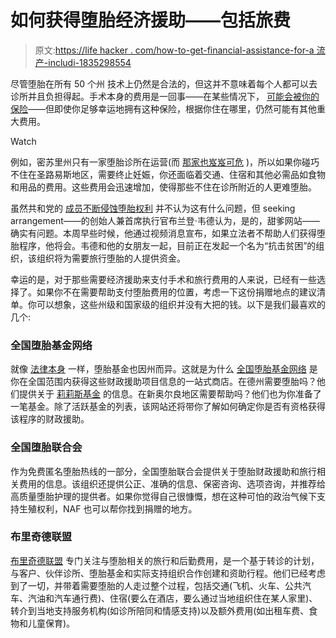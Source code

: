 # 如何获得堕胎经济援助——包括旅费

> 原文:[https://life hacker . com/how-to-get-financial-assistance-for-a 流产-includi-1835298554](https://lifehacker.com/how-to-get-financial-assistance-for-an-abortion-includi-1835298554)

尽管堕胎在所有 50 个州 技术上仍然是合法的，但这并不意味着每个人都可以去诊所并且负担得起。手术本身的费用是一回事——在某些情况下， [可能会被你的保险](https://www.plannedparenthood.org/learn/teens/ask-experts/how-much-does-an-abortion-cost)——但即使你足够幸运地拥有这种保险，根据你住在哪里，仍然可能有其他重大费用。

Watch

例如，密苏里州只有一家堕胎诊所在运营(而 [那家也岌岌可危](https://www.usnews.com/news/us/articles/2019-06-05/hearing-to-consider-fate-of-lone-missouri-abortion-clinic) )，所以如果你碰巧不住在圣路易斯地区，需要终止妊娠，你还面临着交通、住宿和其他必需品如食物和用品的费用。这些费用会迅速增加，使得那些不住在诊所附近的人更难堕胎。

虽然共和党的 [成员不断侵蚀堕胎权利](https://splinternews.com/know-the-enemy-1834813665) 并不认为这有什么问题，但 seeking arrangement——的创始人兼首席执行官布兰登·韦德认为，是的，甜爹网站——确实有问题。本周早些时候，他通过视频消息宣布，如果立法者不帮助人们获得堕胎程序，他将会。韦德和他的女朋友一起，目前正在发起一个名为“抗击贫困”的组织，该组织将为需要旅行堕胎的人提供资金。

幸运的是，对于那些需要经济援助来支付手术和旅行费用的人来说，已经有一些选择了。如果你不在需要帮助支付堕胎费用的位置，考虑一下这份捐赠地点的建议清单。你可以想象，这些州级和国家级的组织并没有大把的钱。以下是我们最喜欢的几个:

### 全国堕胎基金网络

就像 [法律本身](https://www.guttmacher.org/state-policy/explore/overview-abortion-laws) 一样，堕胎基金也因州而异。这就是为什么 [全国堕胎基金网络](https://abortionfunds.org/need-abortion/) 是你在全国范围内获得这些财政援助项目信息的一站式商店。在德州需要堕胎吗？他们提供关于 [莉莉斯基金](https://www.lilithfund.org/) 的信息。在新奥尔良地区需要帮助吗？他们也为你准备了一笔基金。除了活跃基金的列表，该网站还将带你了解如何确定你是否有资格获得该程序的财政援助。

### 全国堕胎联合会

作为免费匿名堕胎热线的一部分，全国堕胎联合会提供关于堕胎财政援助和旅行相关费用的信息。该组织还提供公正、准确的信息、保密咨询、选项咨询，并推荐给高质量堕胎护理的提供者。如果你觉得自己很慷慨，想在这种可怕的政治气候下支持生殖权利，NAF 也可以帮你找到捐赠的地方。

### 布里奇德联盟

[布里奇德联盟](https://brigidalliance.org/) 专门关注与堕胎相关的旅行和后勤费用，是一个基于转诊的计划，与客户、伙伴诊所、堕胎基金和实际支持组织合作创建和资助行程。他们已经考虑到了一切，并带着需要堕胎的人走过整个过程，包括交通(飞机、火车、公共汽车、汽油和汽车通行费)、住宿(要么在酒店，要么通过当地组织住在某人家里)、转介到当地支持服务机构(如诊所陪同和情感支持)以及额外费用(如出租车费、食物和儿童保育)。